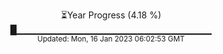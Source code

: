 <p align="center">
⏳Year Progress (4.18 %) <br>
█▁▁▁▁▁▁▁▁▁▁▁▁▁▁▁▁▁▁▁▁▁▁▁▁▁▁▁▁▁ <br>
<sub>Updated: Mon, 16 Jan 2023 06:02:53 GMT</sub>
</p>

